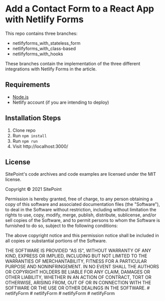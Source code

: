 # Add a Contact Form to a React App with Netlify Forms

This repo contains three branches:

- netlifyforms_with_stateless_form
- netlifyforms_with_class-based
- netlifyforms_with_hooks

These branches contain the implementation of the three different integrations with Netlify Forms in the article.

## Requirements

* [Node.js](http://nodejs.org/)
* Netlify account (if you are intending to deploy)

## Installation Steps

1. Clone repo
2. Run `npm install`
3. Run `npm run`
4. Visit http://localhost:3000/

## License

SitePoint's code archives and code examples are licensed under the MIT license.

Copyright © 2021 SitePoint

Permission is hereby granted, free of charge, to any person obtaining a copy of this software and associated documentation files (the "Software"), to deal in the Software without restriction, including without limitation the rights to use, copy, modify, merge, publish, distribute, sublicense, and/or sell copies of the Software, and to permit persons to whom the Software is furnished to do so, subject to the following conditions:

The above copyright notice and this permission notice shall be included in all copies or substantial portions of the Software.

THE SOFTWARE IS PROVIDED "AS IS", WITHOUT WARRANTY OF ANY KIND, EXPRESS OR IMPLIED, INCLUDING BUT NOT LIMITED TO THE WARRANTIES OF MERCHANTABILITY, FITNESS FOR A PARTICULAR PURPOSE AND NONINFRINGEMENT. IN NO EVENT SHALL THE AUTHORS OR COPYRIGHT HOLDERS BE LIABLE FOR ANY CLAIM, DAMAGES OR OTHER LIABILITY, WHETHER IN AN ACTION OF CONTRACT, TORT OR OTHERWISE, ARISING FROM, OUT OF OR IN CONNECTION WITH THE SOFTWARE OR THE USE OR OTHER DEALINGS IN THE SOFTWARE.
#   n e t l i f y F o r m  
 #   n e t l i f y F o r m  
 #   n e t l i f y F o r m  
 #   n e t l i f y F o r m  
 